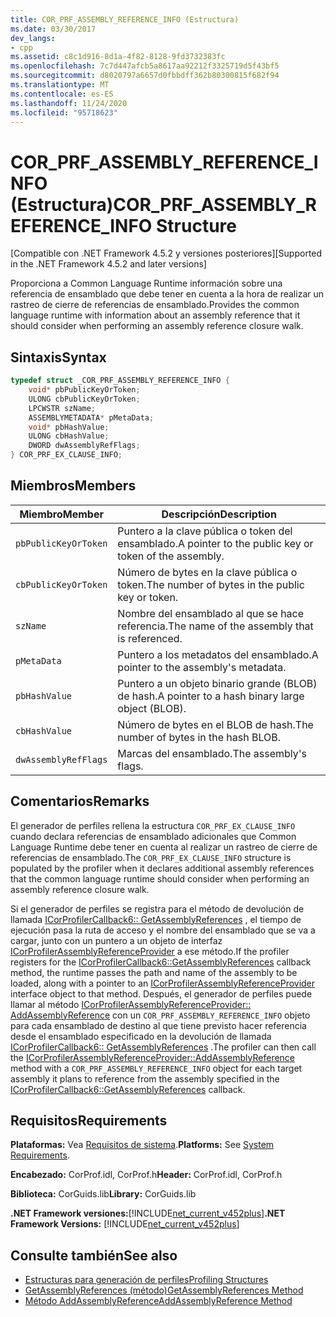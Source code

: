 ```yaml
---
title: COR_PRF_ASSEMBLY_REFERENCE_INFO (Estructura)
ms.date: 03/30/2017
dev_langs:
- cpp
ms.assetid: c8c1d916-8d1a-4f82-8128-9fd3732383fc
ms.openlocfilehash: 7c7d447afcb5a8617aa92212f3325719d5f43bf5
ms.sourcegitcommit: d8020797a6657d0fbbdff362b80300815f682f94
ms.translationtype: MT
ms.contentlocale: es-ES
ms.lasthandoff: 11/24/2020
ms.locfileid: "95718623"
---
```

# <a name="cor_prf_assembly_reference_info-structure"></a><span data-ttu-id="08ca7-102">COR_PRF_ASSEMBLY_REFERENCE_INFO (Estructura)</span><span class="sxs-lookup"><span data-stu-id="08ca7-102">COR_PRF_ASSEMBLY_REFERENCE_INFO Structure</span></span>

<span data-ttu-id="08ca7-103">[Compatible con .NET Framework 4.5.2 y versiones posteriores]</span><span class="sxs-lookup"><span data-stu-id="08ca7-103">[Supported in the .NET Framework 4.5.2 and later versions]</span></span>  
  
 <span data-ttu-id="08ca7-104">Proporciona a Common Language Runtime información sobre una referencia de ensamblado que debe tener en cuenta a la hora de realizar un rastreo de cierre de referencias de ensamblado.</span><span class="sxs-lookup"><span data-stu-id="08ca7-104">Provides the common language runtime with information about an assembly reference that it should consider when performing an assembly reference closure walk.</span></span>  
  
## <a name="syntax"></a><span data-ttu-id="08ca7-105">Sintaxis</span><span class="sxs-lookup"><span data-stu-id="08ca7-105">Syntax</span></span>  
  
```cpp  
typedef struct _COR_PRF_ASSEMBLY_REFERENCE_INFO {  
    void* pbPublicKeyOrToken;  
    ULONG cbPublicKeyOrToken;  
    LPCWSTR szName;  
    ASSEMBLYMETADATA* pMetaData;  
    void* pbHashValue;  
    ULONG cbHashValue;  
    DWORD dwAssemblyRefFlags;  
} COR_PRF_EX_CLAUSE_INFO;  
```  
  
## <a name="members"></a><span data-ttu-id="08ca7-106">Miembros</span><span class="sxs-lookup"><span data-stu-id="08ca7-106">Members</span></span>  
  
|<span data-ttu-id="08ca7-107">Miembro</span><span class="sxs-lookup"><span data-stu-id="08ca7-107">Member</span></span>|<span data-ttu-id="08ca7-108">Descripción</span><span class="sxs-lookup"><span data-stu-id="08ca7-108">Description</span></span>|  
|------------|-----------------|  
|`pbPublicKeyOrToken`|<span data-ttu-id="08ca7-109">Puntero a la clave pública o token del ensamblado.</span><span class="sxs-lookup"><span data-stu-id="08ca7-109">A pointer to the public key or token of the assembly.</span></span>|  
|`cbPublicKeyOrToken`|<span data-ttu-id="08ca7-110">Número de bytes en la clave pública o token.</span><span class="sxs-lookup"><span data-stu-id="08ca7-110">The number of bytes in the public key or token.</span></span>|  
|`szName`|<span data-ttu-id="08ca7-111">Nombre del ensamblado al que se hace referencia.</span><span class="sxs-lookup"><span data-stu-id="08ca7-111">The name of the assembly that is referenced.</span></span>|  
|`pMetaData`|<span data-ttu-id="08ca7-112">Puntero a los metadatos del ensamblado.</span><span class="sxs-lookup"><span data-stu-id="08ca7-112">A pointer to the assembly's metadata.</span></span>|  
|`pbHashValue`|<span data-ttu-id="08ca7-113">Puntero a un objeto binario grande (BLOB) de hash.</span><span class="sxs-lookup"><span data-stu-id="08ca7-113">A pointer to a hash binary large object (BLOB).</span></span>|  
|`cbHashValue`|<span data-ttu-id="08ca7-114">Número de bytes en el BLOB de hash.</span><span class="sxs-lookup"><span data-stu-id="08ca7-114">The number of bytes in the hash BLOB.</span></span>|  
|`dwAssemblyRefFlags`|<span data-ttu-id="08ca7-115">Marcas del ensamblado.</span><span class="sxs-lookup"><span data-stu-id="08ca7-115">The assembly's flags.</span></span>|  
  
## <a name="remarks"></a><span data-ttu-id="08ca7-116">Comentarios</span><span class="sxs-lookup"><span data-stu-id="08ca7-116">Remarks</span></span>  

 <span data-ttu-id="08ca7-117">El generador de perfiles rellena la estructura `COR_PRF_EX_CLAUSE_INFO` cuando declara referencias de ensamblado adicionales que Common Language Runtime debe tener en cuenta al realizar un rastreo de cierre de referencias de ensamblado.</span><span class="sxs-lookup"><span data-stu-id="08ca7-117">The `COR_PRF_EX_CLAUSE_INFO` structure is populated by the profiler when it declares additional assembly references that the common language runtime should consider when performing an assembly reference closure walk.</span></span>  
  
 <span data-ttu-id="08ca7-118">Si el generador de perfiles se registra para el método de devolución de llamada [ICorProfilerCallback6:: GetAssemblyReferences](icorprofilercallback6-getassemblyreferences-method.md) , el tiempo de ejecución pasa la ruta de acceso y el nombre del ensamblado que se va a cargar, junto con un puntero a un objeto de interfaz [ICorProfilerAssemblyReferenceProvider](icorprofilerassemblyreferenceprovider-interface.md) a ese método.</span><span class="sxs-lookup"><span data-stu-id="08ca7-118">If the profiler registers for the [ICorProfilerCallback6::GetAssemblyReferences](icorprofilercallback6-getassemblyreferences-method.md) callback method, the runtime passes the path and name of the assembly to be loaded, along with a pointer to an [ICorProfilerAssemblyReferenceProvider](icorprofilerassemblyreferenceprovider-interface.md) interface object to that method.</span></span> <span data-ttu-id="08ca7-119">Después, el generador de perfiles puede llamar al método [ICorProfilerAssemblyReferenceProvider:: AddAssemblyReference](icorprofilerassemblyreferenceprovider-addassemblyreference-method.md) con un `COR_PRF_ASSEMBLY_REFERENCE_INFO` objeto para cada ensamblado de destino al que tiene previsto hacer referencia desde el ensamblado especificado en la devolución de llamada [ICorProfilerCallback6:: GetAssemblyReferences](icorprofilercallback6-getassemblyreferences-method.md) .</span><span class="sxs-lookup"><span data-stu-id="08ca7-119">The profiler can then call the [ICorProfilerAssemblyReferenceProvider::AddAssemblyReference](icorprofilerassemblyreferenceprovider-addassemblyreference-method.md) method with a `COR_PRF_ASSEMBLY_REFERENCE_INFO` object for each target assembly it plans to reference from the assembly specified in the [ICorProfilerCallback6::GetAssemblyReferences](icorprofilercallback6-getassemblyreferences-method.md) callback.</span></span>  
  
## <a name="requirements"></a><span data-ttu-id="08ca7-120">Requisitos</span><span class="sxs-lookup"><span data-stu-id="08ca7-120">Requirements</span></span>  

 <span data-ttu-id="08ca7-121">**Plataformas:** Vea [Requisitos de sistema](../../get-started/system-requirements.md).</span><span class="sxs-lookup"><span data-stu-id="08ca7-121">**Platforms:** See [System Requirements](../../get-started/system-requirements.md).</span></span>  
  
 <span data-ttu-id="08ca7-122">**Encabezado:** CorProf.idl, CorProf.h</span><span class="sxs-lookup"><span data-stu-id="08ca7-122">**Header:** CorProf.idl, CorProf.h</span></span>  
  
 <span data-ttu-id="08ca7-123">**Biblioteca:** CorGuids.lib</span><span class="sxs-lookup"><span data-stu-id="08ca7-123">**Library:** CorGuids.lib</span></span>  
  
 <span data-ttu-id="08ca7-124">**.NET Framework versiones:**[!INCLUDE[net_current_v452plus](../../../../includes/net-current-v452plus-md.md)]</span><span class="sxs-lookup"><span data-stu-id="08ca7-124">**.NET Framework Versions:** [!INCLUDE[net_current_v452plus](../../../../includes/net-current-v452plus-md.md)]</span></span>  
  
## <a name="see-also"></a><span data-ttu-id="08ca7-125">Consulte también</span><span class="sxs-lookup"><span data-stu-id="08ca7-125">See also</span></span>

- [<span data-ttu-id="08ca7-126">Estructuras para generación de perfiles</span><span class="sxs-lookup"><span data-stu-id="08ca7-126">Profiling Structures</span></span>](profiling-structures.md)
- [<span data-ttu-id="08ca7-127">GetAssemblyReferences (método)</span><span class="sxs-lookup"><span data-stu-id="08ca7-127">GetAssemblyReferences Method</span></span>](icorprofilercallback6-getassemblyreferences-method.md)
- [<span data-ttu-id="08ca7-128">Método AddAssemblyReference</span><span class="sxs-lookup"><span data-stu-id="08ca7-128">AddAssemblyReference Method</span></span>](icorprofilerassemblyreferenceprovider-addassemblyreference-method.md)
